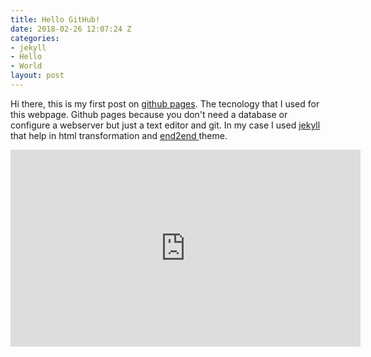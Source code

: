 ```yaml
---
title: Hello GitHub!
date: 2018-02-26 12:07:24 Z
categories:
- jekyll
- Hello
- World
layout: post
---
```


Hi there, this is my first post on <a href="https://pages.github.com/"> github pages</a>. The tecnology that I used for this webpage. 
Github pages because you don't need a database or configure a webserver but just a text editor and git. In my case I used <a href="http://jekyllrb.com/"> jekyll </a>that help in html transformation and 
<a href="https://github.com/nandomoreirame/end2end"> end2end </a> theme.
<div style=’text-align:justify’>
<iframe width="560" height="315" src="https://www.youtube.com/embed/2MsN8gpT6jY" frameborder="0" allow="autoplay; encrypted-media" allowfullscreen></iframe>
</div>